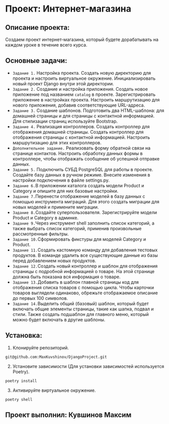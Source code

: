 # Проект: Интернет-магазина

## Описание проекта: 
Создаем проект интернет-магазина, который будете дорабатывать на каждом уроке в течение всего курса.

## Основные задачи:
- `Задание 1.` Настройка проекта. Создать новую директорию для проекта и настроить виртуальное окружение. 
Инициализировать новый проект Django внутри этой директории.
- `Задание 2.` Создание и настройка приложения. Создать новое приложение под названием `catalog` в проекте. Зарегистрировать приложение в настройках проекта. Настроить маршрутизацию для нового приложения, добавив соответствующие URL-адреса.
- `Задание 3.` Создание шаблонов. Подготовить два HTML-шаблона: для домашней страницы и для страницы с контактной информацией. Для стилизации страниц используйте Bootstrap.
- `Задание 4.` Реализация контроллеров. Создать контроллер для отображения домашней страницы. Создать контроллер для отображения страницы с контактной информацией. Настроить маршрутизацию для этих контроллеров.
- `Дополнительное задание.` Реализовать форму обратной связи на странице контактов. Настроить обработку данных формы в контроллере, чтобы отображать сообщение об успешной отправке данных.
- `Задание 5.` Подключить СУБД PostgreSQL для работы в проекте. Создайте базу данных в ручном режиме. Внесите изменения в настройки подключения в файле settings.py.
- `Задание 6.`В приложении каталога создать модели Product и Category и опишите для них базовые настройки.
- `Задание 7.`Перенести отображение моделей в базу данных с помощью инструмента миграций. Для этого создать миграции для новых моделей и примените миграции.
- `Задание 8.`Создайте суперпользователя. Зарегистрируйте модели Product и Category в админке.
- `Задание 9.`Через инструмент shell заполнить список категорий, а также выбрать список категорий, применив произвольные рассмотренные фильтры.
- `Задание 10.`Сформировать фикстуры для моделей Category и Product.
- `Задание 11.`Создать кастомную команду для добавления тестовых продуктов. В команде удалить все существующие данные из базы перед добавлением новых продуктов.
- `Задание 12.`Создать новый контроллер и шаблон для отображения страницы с подробной информацией о товаре. На этой странице должна быть показана вся информация о товаре.
- `Задание 13.`Добавить в шаблон главной страницы код для отображения списка товаров с помощью цикла. Чтобы карточки товаров выглядели одинаково, обрежьте отображаемое описание до первых 100 символов.
- `Задание 14.`Выделить общий (базовый) шаблон, который будет включать общие элементы страницы, такие как шапка, подвал и стили. Также создать подшаблон для главного меню, который можно будет включать в другие шаблоны.
## Установка:
1. Клонируйте репозиторий.

 `git@github.com:MaxKuvshinov/DjangoProject.git`

2. Установите зависимости (Для установки зависимостей используется Poetry).

 `poetry install`

3. Активируйте виртуальное окружение.

 `poetry shell`

## Проект выполнил: Кувшинов Максим

